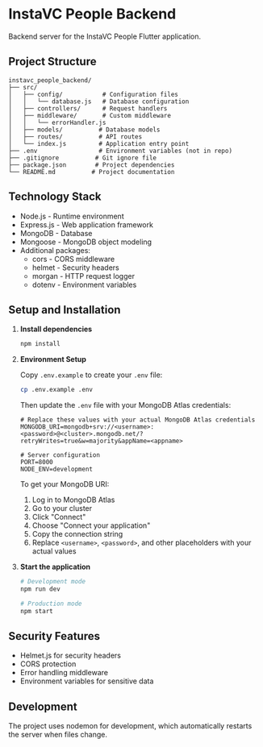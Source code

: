 # InstaVC People Backend

Backend server for the InstaVC People Flutter application.

## Project Structure

```
instavc_people_backend/
├── src/
│   ├── config/           # Configuration files
│   │   └── database.js   # Database configuration
│   ├── controllers/      # Request handlers
│   ├── middleware/       # Custom middleware
│   │   └── errorHandler.js
│   ├── models/          # Database models
│   ├── routes/          # API routes
│   └── index.js         # Application entry point
├── .env                 # Environment variables (not in repo)
├── .gitignore          # Git ignore file
├── package.json        # Project dependencies
└── README.md          # Project documentation
```

## Technology Stack

- Node.js - Runtime environment
- Express.js - Web application framework
- MongoDB - Database
- Mongoose - MongoDB object modeling
- Additional packages:
  - cors - CORS middleware
  - helmet - Security headers
  - morgan - HTTP request logger
  - dotenv - Environment variables

## Setup and Installation

1. **Install dependencies**
   ```bash
   npm install
   ```

2. **Environment Setup**
   
   Copy `.env.example` to create your `.env` file:
   ```bash
   cp .env.example .env
   ```
   
   Then update the `.env` file with your MongoDB Atlas credentials:
   ```
   # Replace these values with your actual MongoDB Atlas credentials
   MONGODB_URI=mongodb+srv://<username>:<password>@<cluster>.mongodb.net/?retryWrites=true&w=majority&appName=<appname>
   
   # Server configuration
   PORT=8000
   NODE_ENV=development
   ```
   
   To get your MongoDB URI:
   1. Log in to MongoDB Atlas
   2. Go to your cluster
   3. Click "Connect"
   4. Choose "Connect your application"
   5. Copy the connection string
   6. Replace `<username>`, `<password>`, and other placeholders with your actual values

3. **Start the application**
   ```bash
   # Development mode
   npm run dev

   # Production mode
   npm start
   ```

## Security Features

- Helmet.js for security headers
- CORS protection
- Error handling middleware
- Environment variables for sensitive data

## Development

The project uses nodemon for development, which automatically restarts the server when files change.
